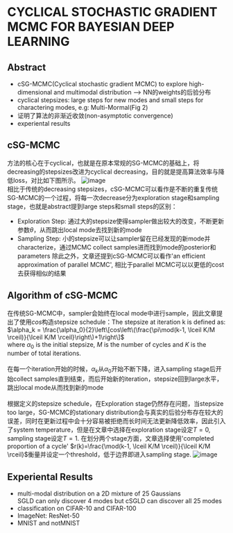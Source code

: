 # CYCLICAL STOCHASTIC GRADIENT MCMC FOR BAYESIAN DEEP LEARNING
## Abstract
- cSG-MCMC(Cyclical stochastic gradient MCMC) to explore high-dimensional and multimodal distribution --> NN的weights的后验分布
- cyclical stepsizes: large steps for new modes and small steps for charactering modes, e.g: Multi-Mormal(Fig 2)
- 证明了算法的非渐近收敛(non-asymptotic convergence)
- experiental results
## cSG-MCMC
方法的核心在于cyclical，也就是在原本常规的SG-MCMC的基础上，将decreasing的stepsizes改进为cyclical decreasing，目的就是提高算法效率与降低loss，对比如下图所示。
![image](https://user-images.githubusercontent.com/105667644/171495988-eb274e68-baab-4a90-9546-a2818b4719b0.png)\
相比于传统的decreasing stepsizes，cSG-MCMC可以看作是不断的重复传统SG-MCMC的一个过程，将每一次decrease分为exploration stage和sampling stage，也就是abstract提到large steps和small steps的区别：
- Exploration Step: 通过大的stepsize使得sampler做出较大的改变，不断更新参数$\theta$，从而跳出local mode去找到新的mode
- Sampling Step: 小的stepsize可以让sampler留在已经发现的新mode并characterize，通过MCMC collect samples进而找到mode的posterior和parameters
除此之外，文章还提到cSG-MCMC可以看作'an efficient approximation of parallel MCMC', 相比于parallel MCMC可以以更低的cost去获得相似的结果
## Algorithm of cSG-MCMC
在传统SG-MCMC中，sampler会始终在local mode中进行sample，因此文章提出了使用$cos$构造stepsize schedule：The stepsize at iteration k is defined as:\
$\alpha_k = \frac{\alpha_0}{2}\left\[cos\left\(\frac{\pi\mod(k-1, \lceil K/M \rceil)}{\lceil K/M \rceil}\right\)+1\right\]$\
where $\alpha_0$ is the initial stepsize, $M$ is the number of cycles and $K$ is the number of total iterations.\
\
在每一个iteration开始的时候，$\alpha_k$从$\alpha_0$开始不断下降，进入sampling stage后开始collect samples直到结束，而后开始新的iteration，stepsize回到large水平，跳出local mode从而找到新的mode\
\
根据定义的stepsize schedule，在Exploration stage仍然存在问题，当stepsize too large，SG-MCMC的stationary distribution会与真实的后验分布存在较大的误差，同时在更新过程中会十分容易被拒绝而长时间无法更新降低效率，因此引入了system temperature，但是在文章中选择在exploration stage设定$T=0$, sampling stage设定$T=1$. 在划分两个stage方面，文章选择使用'completed proportion of a cycle' $r(k)=\frac{\mod(k-1, \lceil K/M \rceil)}{\lceil K/M \rceil}$衡量并设定一个threshold，低于边界即进入sampling stage.
![image](https://user-images.githubusercontent.com/105667644/171493212-f7f73a45-d29c-4dc9-86c0-225e9361ff42.png)
## Experiental Results
- multi-modal distribution on a 2D mixture of 25 Gaussians\
SGLD can only discover 4 modes but cSGLD can discover all 25 modes
- classification on CIFAR-10 and CIFAR-100
- ImageNet: ResNet-50
- MNIST and notMNIST
